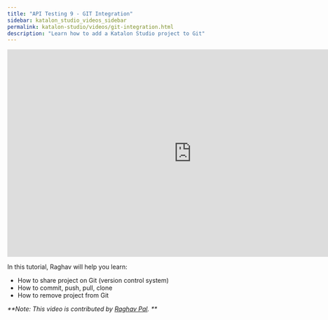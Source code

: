 ```yaml
---
title: "API Testing 9 - GIT Integration"
sidebar: katalon_studio_videos_sidebar
permalink: katalon-studio/videos/git-integration.html
description: "Learn how to add a Katalon Studio project to Git"
---
```

<iframe width="840" height="473" src="https://www.youtube.com/embed/2dB_NLNFggo" frameborder="0" allow="autoplay; encrypted-media" allowfullscreen="">&nbsp;</iframe>


In this tutorial, Raghav will help you learn:

* How to share project on Git (version control system)
* How to commit, push, pull, clone
* How to remove project from Git

_**Note: This video is contributed by [Raghav Pal](https://www.youtube.com/channel/UCTt7pyY-o0eltq14glaG5dg). **_
